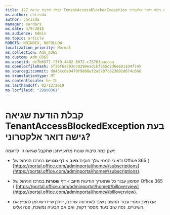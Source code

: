 ```yaml
---
title: 127 קבלת הודעת שגיאה TenantAccessBlockedException בעת גישה דואר אלקטרוני?
ms.author: chrisda
author: chrisda
manager: serdars
ms.date: 4/9/2018
ms.audience: Admin
ms.topic: article
ROBOTS: NOINDEX, NOFOLLOW
localization_priority: Normal
ms.collection: Adm_O365
ms.custom: Adm_O365
ms.assetid: de7b6877-f3f9-4402-8072-c73783aaccaa
ms.openlocfilehash: 5f36f6a793cc0290ead1bf555d2d6e681104f745
ms.sourcegitcommit: dd43cc0a9470f98b8ef2a3787c823801d674c666
ms.translationtype: MT
ms.contentlocale: he-IL
ms.lasthandoff: 02/12/2019
ms.locfileid: "29900361"
---
```

# <a name="getting-a-tenantaccessblockedexception-error-when-accessing-email"></a>קבלת הודעת שגיאה TenantAccessBlockedException בעת גישה דואר אלקטרוני?

ישנן כמה סיבות שונות מדוע ייתכן שתקבל שגיאה זו. לדוגמה:
  
- ודא כי המנוי שלך חוקית **חיוב** \> דף **מנויים** במרכז הניהול של Office 365 ( [https://portal.office.com/adminportal/home#/subscriptions](https://portal.office.com/adminportal/home#/subscriptions).
    
- הסימון עבור כל שתאריך הודעות **חיוב** \> דף **שטרות** במרכז הניהול של Office 365 ( [https://portal.office.com/adminportal/home#/billoverview](https://portal.office.com/adminportal/home#/billoverview).
    
- אם חיוב ומנויי עבור החשבון שלך לאחרונה עודכנו, ייתכן שיידרשו זמן להפיץ את השינויים. נסה שוב בעוד מספר דקות, ואם אם הבעיה נמשכת, פנה אלינו.
    

